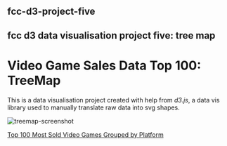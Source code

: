 ## fcc-d3-project-five
## fcc d3 data visualisation project five: tree map

# Video Game Sales Data Top 100: TreeMap

This is a data visualisation project created with help from *d3.js*, a data vis library used to manually translate raw data into svg shapes.

![treemap-screenshot](https://user-images.githubusercontent.com/57681651/98582519-f97e5680-22ba-11eb-94f4-cb4c6a4742a9.jpg)

[Top 100 Most Sold Video Games Grouped by Platform](https://mike1234-pixel.github.io/fcc-d3-project-five/)

